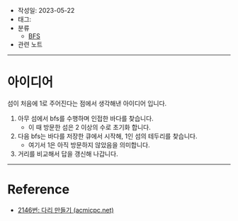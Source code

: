 - 작성일: 2023-05-22
- 태그: 
- 분류
    - [BFS](BFS.md)
- 관련 노트

---

# 아이디어

섬이 처음에 1로 주어진다는 점에서 생각해낸 아이디어 입니다.

1. 아무 섬에서 bfs를 수행하며 인접한 바다를 찾습니다.
    - 이 때 방문한 섬은 2 이상의 수로 초기화 합니다.
2. 다음 bfs는 바다를 저장한 큐에서 시작해, 1인 섬의 테두리를 찾습니다.
    - 여기서 1은 아직 방문하지 않았음을 의미합니다.
3. 거리를 비교해서 답을 갱신해 나갑니다.

---

# Reference

- [2146번: 다리 만들기 (acmicpc.net)](https://www.acmicpc.net/problem/2146)